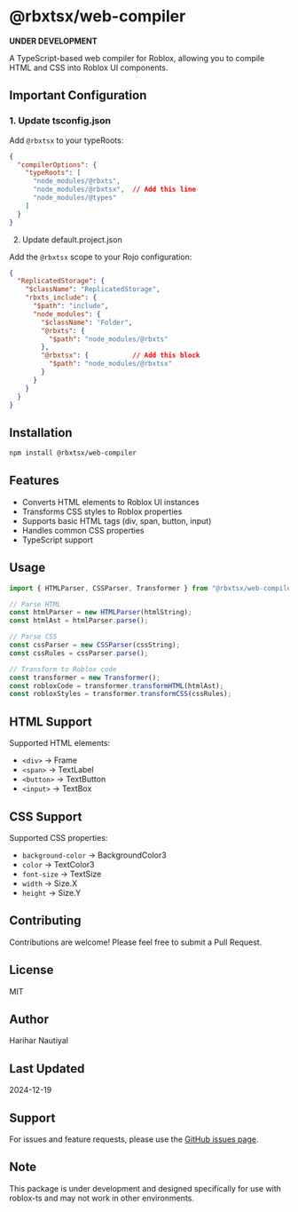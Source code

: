 # @rbxtsx/web-compiler

**UNDER DEVELOPMENT**

A TypeScript-based web compiler for Roblox, allowing you to compile HTML and CSS into Roblox UI components.



## Important Configuration

### 1. Update tsconfig.json
Add `@rbxtsx` to your typeRoots:
```json
{
  "compilerOptions": {
    "typeRoots": [
      "node_modules/@rbxts",
      "node_modules/@rbxtsx",  // Add this line
      "node_modules/@types"
    ]
  }
}
```

2. Update default.project.json

Add the `@rbxtsx` scope to your Rojo configuration:

```json
{
  "ReplicatedStorage": {
    "$className": "ReplicatedStorage",
    "rbxts_include": {
      "$path": "include",
      "node_modules": {
        "$className": "Folder",
        "@rbxts": {
          "$path": "node_modules/@rbxts"
        },
        "@rbxtsx": {           // Add this block
          "$path": "node_modules/@rbxtsx"
        }
      }
    }
  }
}

```

## Installation

```bash
npm install @rbxtsx/web-compiler
```

## Features

- Converts HTML elements to Roblox UI instances
- Transforms CSS styles to Roblox properties
- Supports basic HTML tags (div, span, button, input)
- Handles common CSS properties
- TypeScript support

## Usage

```typescript
import { HTMLParser, CSSParser, Transformer } from "@rbxtsx/web-compiler";

// Parse HTML
const htmlParser = new HTMLParser(htmlString);
const htmlAst = htmlParser.parse();

// Parse CSS
const cssParser = new CSSParser(cssString);
const cssRules = cssParser.parse();

// Transform to Roblox code
const transformer = new Transformer();
const robloxCode = transformer.transformHTML(htmlAst);
const robloxStyles = transformer.transformCSS(cssRules);
```

## HTML Support

Supported HTML elements:
- `<div>` → Frame
- `<span>` → TextLabel
- `<button>` → TextButton
- `<input>` → TextBox

## CSS Support

Supported CSS properties:
- `background-color` → BackgroundColor3
- `color` → TextColor3
- `font-size` → TextSize
- `width` → Size.X
- `height` → Size.Y

## Contributing

Contributions are welcome! Please feel free to submit a Pull Request.

## License

MIT

## Author

Harihar Nautiyal

## Last Updated

2024-12-19

## Support

For issues and feature requests, please use the [GitHub issues page](https://github.com/yourusername/web-compiler/issues).

## Note

This package is under development and designed specifically for use with roblox-ts and may not work in other environments.
